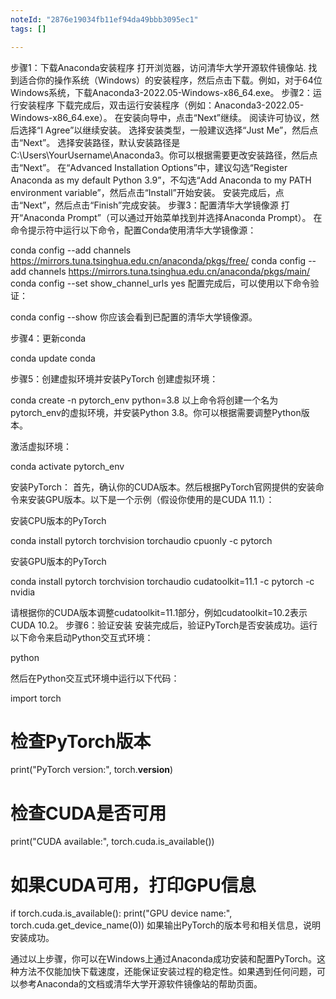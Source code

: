 ```yaml
---
noteId: "2876e19034fb11ef94da49bbb3095ec1"
tags: []

---
```




步骤1：下载Anaconda安装程序
打开浏览器，访问清华大学开源软件镜像站.
找到适合你的操作系统（Windows）的安装程序，然后点击下载。例如，对于64位Windows系统，下载Anaconda3-2022.05-Windows-x86_64.exe。
步骤2：运行安装程序
下载完成后，双击运行安装程序（例如：Anaconda3-2022.05-Windows-x86_64.exe）。
在安装向导中，点击“Next”继续。
阅读许可协议，然后选择“I Agree”以继续安装。
选择安装类型，一般建议选择“Just Me”，然后点击“Next”。
选择安装路径，默认安装路径是 C:\Users\YourUsername\Anaconda3。你可以根据需要更改安装路径，然后点击“Next”。
在“Advanced Installation Options”中，建议勾选“Register Anaconda as my default Python 3.9”，不勾选“Add Anaconda to my PATH environment variable”，然后点击“Install”开始安装。
安装完成后，点击“Next”，然后点击“Finish”完成安装。
步骤3：配置清华大学镜像源
打开“Anaconda Prompt”（可以通过开始菜单找到并选择Anaconda Prompt）。
在命令提示符中运行以下命令，配置Conda使用清华大学镜像源：

conda config --add channels https://mirrors.tuna.tsinghua.edu.cn/anaconda/pkgs/free/
conda config --add channels https://mirrors.tuna.tsinghua.edu.cn/anaconda/pkgs/main/
conda config --set show_channel_urls yes
配置完成后，可以使用以下命令验证：

conda config --show
你应该会看到已配置的清华大学镜像源。

步骤4：更新conda

conda update conda

步骤5：创建虚拟环境并安装PyTorch
创建虚拟环境：

conda create -n pytorch_env python=3.8
以上命令将创建一个名为pytorch_env的虚拟环境，并安装Python 3.8。你可以根据需要调整Python版本。

激活虚拟环境：

conda activate pytorch_env


安装PyTorch：
首先，确认你的CUDA版本。然后根据PyTorch官网提供的安装命令来安装GPU版本。以下是一个示例（假设你使用的是CUDA 11.1）：

安装CPU版本的PyTorch

conda install pytorch torchvision torchaudio cpuonly -c pytorch

安装GPU版本的PyTorch

conda install pytorch torchvision torchaudio cudatoolkit=11.1 -c pytorch -c nvidia

请根据你的CUDA版本调整cudatoolkit=11.1部分，例如cudatoolkit=10.2表示CUDA 10.2。
步骤6：验证安装
安装完成后，验证PyTorch是否安装成功。运行以下命令来启动Python交互式环境：

python

然后在Python交互式环境中运行以下代码：

import torch
# 检查PyTorch版本
print("PyTorch version:", torch.__version__)

# 检查CUDA是否可用
print("CUDA available:", torch.cuda.is_available())

# 如果CUDA可用，打印GPU信息
if torch.cuda.is_available():
    print("GPU device name:", torch.cuda.get_device_name(0))
如果输出PyTorch的版本号和相关信息，说明安装成功。

通过以上步骤，你可以在Windows上通过Anaconda成功安装和配置PyTorch。这种方法不仅能加快下载速度，还能保证安装过程的稳定性。如果遇到任何问题，可以参考Anaconda的文档或清华大学开源软件镜像站的帮助页面。










